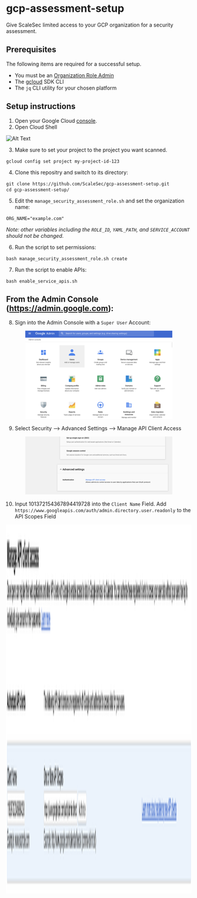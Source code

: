 # gcp-assessment-setup
Give ScaleSec limited access to your GCP organization for a security assessment.

## Prerequisites
The following items are required for a successful setup.

- You must be an [Organization Role Admin](https://console.cloud.google.com/iam-admin/roles/details/roles<iam.organizationRoleAdmin)
- The [gcloud](https://cloud.google.com/sdk/) SDK CLI
- The `jq` CLI utility for your chosen platform

## Setup instructions

1. Open your Google Cloud [console](https://console.cloud.google.com).
2. Open Cloud Shell

![Alt Text](https://cloud.google.com/shell/docs/images/shellstart-update.gif)


3. Make sure to set your project to the project you want scanned.

```
gcloud config set project my-project-id-123
```

4. Clone this repositry and switch to its directory:

```
git clone https://github.com/ScaleSec/gcp-assessment-setup.git
cd gcp-assessment-setup/
```

5. Edit the `manage_security_assessment_role.sh` and set the organization name:

```
ORG_NAME="example.com"
```

_Note: other variables including the `ROLE_ID`, `YAML_PATH`, and `SERVICE_ACCOUNT` should not be changed._ 


6. Run the script to set permissions:

```
bash manage_security_assessment_role.sh create
```

7. Run the script to enable APIs:

```
bash enable_service_apis.sh
```

## From the Admin Console (https://admin.google.com):

8. Sign into the Admin Console with a `Super User` Account:

<p align="center">
    <img src="./IMG/ADMIN_CONSOLE.png" alt="drawing" width="400"/>
</p>

9. Select Security --> Advanced Settings --> Manage API Client Access

<p align="center">
    <img src="./IMG/ADV_SETTINGS.png" alt="drawing" width="400"/>
</p>

10. Input 101372154367894419728 into the `Client Name` Field.  Add `https://www.googleapis.com/auth/admin.directory.user.readonly` to the API Scopes Field

<p align="center">
    <img src="./IMG/ADD_SCOPES.png" alt="drawing" height= "1000" width="1000"/>
</p>